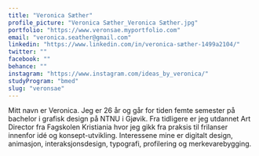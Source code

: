 ```yaml
---
title: "Veronica Sæther"
profile_picture: "Veronica Sæther_Veronica Sæther.jpg"
portfolio: "https://www.veronsae.myportfolio.com"
email: "veronica.seather@gmail.com"
linkedin: "https://www.linkedin.com/in/veronica-sæther-1499a2104/"
twitter: ""
facebook: ""
behance: ""
instagram: "https://www.instagram.com/ideas_by_veronica/"
studyProgram: "bmed"
slug: "veronsae"
---
```


Mitt navn er Veronica. Jeg er 26 år og går for tiden femte semester på bachelor i grafisk design på NTNU i Gjøvik. Fra tidligere er jeg utdannet Art Director fra Fagskolen Kristiania hvor jeg gikk fra praksis til frilanser innenfor idé og konsept-utvikling. Interessene mine er digitalt design, animasjon, interaksjonsdesign, typografi, profilering og merkevarebygging.
